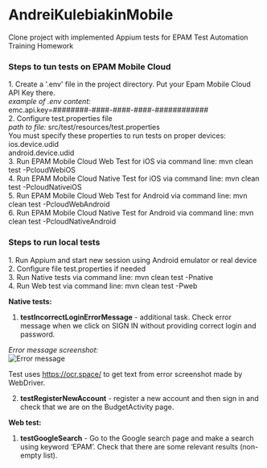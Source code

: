 # AndreiKulebiakinMobile
Clone project with implemented Appium tests for EPAM Test Automation Training Homework

<h3>Steps to tun tests on EPAM Mobile Cloud</h3>
1. Create a '.env' file in the project directory. Put your Epam Mobile Cloud API Key there. <br>
<i>example of .env content:</i><br>
emc.api.key=########-####-####-####-############<br>
2. Configure test.properties file <br> 
<i>path to file:</i> src/test/resources/test.properties<br>
You must specify these properties to run tests on proper devices: <br>
ios.device.udid <br>
android.device.udid <br>
3. Run EPAM Mobile Cloud Web Test for iOS via command line: mvn clean test -PcloudWebiOS<br>
4. Run EPAM Mobile Cloud Native Test for iOS via command line: mvn clean test -PcloudNativeiOS<br>
5. Run EPAM Mobile Cloud Web Test for Android via command line: mvn clean test -PcloudWebAndroid<br>
6. Run EPAM Mobile Cloud Native Test for Android via command line: mvn clean test -PcloudNativeAndroid<br>

<h3>Steps to run local tests</h3>
1. Run Appium and start new session using Android emulator or real device<br>
2. Configure file test.properties if needed<br>
3. Run Native tests via command line: mvn clean test -Pnative<br>
4. Run Web test via command line: mvn clean test -Pweb<br>

<b>Native tests: </b>
1. <b>testIncorrectLoginErrorMessage</b> - additional task. Check error message when we click on SIGN IN without providing correct login and password.<br>

<i>Error message screenshot:</i><br>
![Error message](http://joxi.ru/EA4wl8qcpXZMB2.png)

Test uses https://ocr.space/ to get text from error screenshot made by WebDriver.

2. <b>testRegisterNewAccount</b> - register a new account and then sign in and check that we are on the BudgetActivity page.

<b>Web test: </b>
1. <b>testGoogleSearch</b> - Go to the Google search page and make a search using keyword ‘EPAM’. Check that there are some relevant results (non-empty list).
